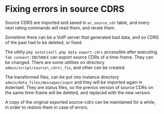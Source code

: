 # Fixing errors in source CDRS

Source CDRS are imported and saved in ``ar_source_cdr`` table, and every next rating commands will read them, and rerate them.

Sometime there can be a VoIP server that generated bad data, and so CDRS of the past had to be deleted, or fixed.

The utility `php asterisell.php data export-cdrs` accessible after
executing `fab connect:INSTANCE` can export source CDRs of a time-frame.
They can be changed. There are some utilities on directory
`admin/script/source\_cdrs\_fix`, and other can be created.

The transformed files, can be put into instance directory
`admin/data_files/messages/input` and they will be imported again in
Asterisell. They are status files, so the previos version of source CDRs
on the same time-frame will be deleted, and replaced with the new
version.

A copy of the original exported source-cdrs can be maintained for a
while, in order to restore them in case of errors.

